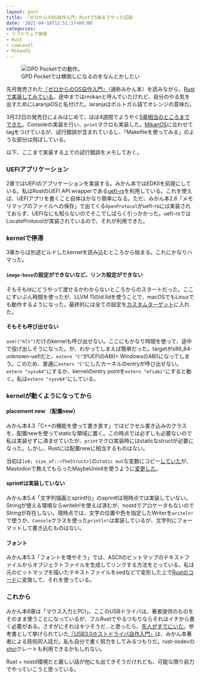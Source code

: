 ```yaml
---
layout: post
title: 『ゼロからのOS自作入門』Rustで5章までやった記録
date: '2021-04-18T12:51:37+09:00'
categories:
- ソフトウェア開発
- Rust
- LowLevel
- MikanOS
---
```


<figure>
<img style="max-width: 60%" src='/blog/images/laranja_on_gpd_pocket.jpg' alt='GPD Pocketでの動作。'>
<figcaption>GPD Pocketでは横倒しになるのをなんとかしたい</figcaption>
</figure>

先月発売された[『ゼロからのOS自作入門』](https://book.mynavi.jp/ec/products/detail/id=121220)（通称みかん本）を読みながら、[Rustで実装してみている](https://github.com/skoji/laranja-os)。途中まではrmikanと呼んでいたけれど、自分のやる気を出すためにLaranjaOSと名付けた。laranjaはポルトガル語でオレンジの意味だ。

3月22日の発売日によみはじめて、ほぼ4週間でようやく[5章相当のところまでできた](https://github.com/skoji/laranja-os/tree/osbook_day05f)。Consoleの実装を行い、`print`マクロも実装した。[MikanOS](https://github.com/uchan-nos/mikanos)に合わせてtagをつけているが、試行錯誤が含まれているし、「Makefileを使ってみる」のような部分は飛ばしている。

以下、ここまで実装する上での試行錯誤をメモしておく。

### UEFIアプリケーション

2章ではUEFIのアプリケーションを実装する。みかん本ではEDKⅡを前提にしている。私はRustのUEFI API wrapperである[uefi-rs](https://github.com/rust-osdev/uefi-rs)を利用している。これを使えば、UEFIアプリを書くこと自体はかなり簡単になる。ただ、みかん本2.6「メモリマップのファイルへの保存」で出てくる`OpenProtocol`がuefi-rsには実装されておらず、UEFIなにも知らないのでそこでしばらく引っかかった。uefi-rsではLocateProtocolが実装されているので、それが利用できた。

### kernelで停滞

3章からは別途ビルドしたkernelを読み込むところから始まる。これにかなりハマった。

#### `image-base`の設定ができないなど、リンカ設定ができない

そもそもldにどうやって渡せるかわからないところからのスタートだった。ここにずいぶん時間を使ったが、LLVM 11のld.lldを使うことで、macOSでもLinuxでも動作するようになった。最終的には全ての設定を[カスタムターゲット](https://github.com/skoji/laranja-os/blob/0f574072dc3b69cae84304bb04be1d877f3201f2/kernel/x86_64-unknown-none-mikankernel.json)に入れた。

#### そもそも呼び出せない

`asm!("hlt")`だけのkernelも呼び出せない。ここにもかなり時間を使って、途中で投げ出しそうになった。が、わかってしまえば簡単だった。targetがx86_64-unknown-uefiだと、`extern "C"`がUEFIのABI(= WindowsのABI)になってしまう。このため、普通に`extern "C"`にしたカーネルのentryが呼び出せない。`extern "sysv64"`にするか、kernelのentry pointを`extern "efiabi"`にすると動く。私は`extern "sysv64"`にしている。

### kernelが動くようになってから

#### placement new （配置new）

みかん本4.3「C++の機能を使って書き直す」ではピクセル書き込みのクラスを、配置newを使ってstaticな領域に置く。この時点では必ずしも必要ないので私は実装せずに済ませていたが、`print`マクロ実装時にはstaticなstructが必要になった。しかし、Rustには配置newに相当するものはない。

当初は`[u8; size_of::<TheStruct>]`の`static mut`な変数にコピー[していた](https://github.com/skoji/laranja-os/commit/5af9d38d53432e6d3eff6ada51cf8437a4d7100f)が、Mastodonで教えてもらったMaybeUninitを使うように[変更した](https://github.com/skoji/laranja-os/commit/136199dc4276219f2315aa551932836a83011a17)。

#### sprintfは実装していない

みかん本5.4「文字列描画とsprintf()」のsprintfは現時点では実装していない。Stringが使える環境ならwriteln!を使えば済むが、nostdでアロケータもないのでStringが存在しない。現時点では、文字の位置や色を指定したWriterを`writeln!`で使うか、`Console`クラスを使った`println!`は実装しているが、文字列にフォーマットして書き込むものはない。

#### フォント

みかん本5.3「フォントを増やそう」では、ASCIIのビットマップのテキストファイルからオブジェクトファイルを生成してリンクする方法をとっている。私は元のビットマップを描いたテキストファイルをsedなどで変形した上で[Rustのコード](https://github.com/skoji/laranja-os/blob/db717ebed22d2f516408ece1ff5d9e02a4f0b575/kernel/src/ascii_font.rs)に変換して、それを使っている。

### これから

みかん本6章は「マウス入力とPCI」。ここのUSBドライバは、著者提供のものをそのまま使うことになっているが、フルRustでやるつもりならそれはイチから書く必要がある。さすがにそれはキツそうだ…と思ったら、[先人がすでにいた](https://twitter.com/algon_320/status/1380466521592360961?s=21)。参考書として挙げられていた[『USB3.0ホストドライバ自作入門』](https://booth.pm/ja/items/1056355)は、みかん本著者による技術同人誌だ。私も自分で書く努力をしてみるつもりだ。rust-osdevの[xhci](https://github.com/rust-osdev/xhci)クレートも利用できるかもしれない。

Rust + nostd環境だと厳しい話が他にも出てきそうだけれども、可能な限り自力でやっていこうと思っている。







